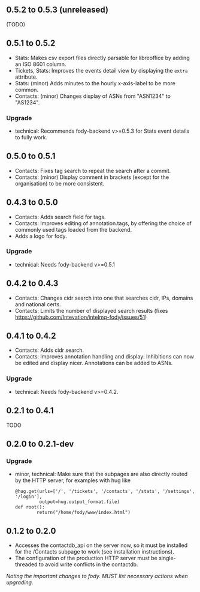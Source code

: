 ## 0.5.2 to 0.5.3 (unreleased)
(TODO)


## 0.5.1 to 0.5.2

 * Stats: Makes csv export files directly parsable for libreoffice by adding
     an ISO 8601 column.
 * Tickets, Stats: Improves the events detail view by displaying
     the `extra` attribute.
 * Stats: (minor) Adds minutes to the hourly x-axis-label to be more common.
 * Contacts: (minor) Changes display of ASNs from "ASN1234" to "AS1234".

### Upgrade
 * technical:
   Recommends fody-backend v>=0.5.3 for Stats event details to fully work.


## 0.5.0 to 0.5.1

 * Contacts: Fixes tag search to repeat the search after a commit.
 * Contacts: (minor) Display comment in brackets (except for the organisation)
   to be more consistent.


## 0.4.3 to 0.5.0
 * Contacts: Adds search field for tags.
 * Contacts: Improves editing of annotation.tags, by offering the choice
     of commonly used tags loaded from the backend.
 * Adds a logo for fody.

### Upgrade
 * technical:
   Needs fody-backend v>=0.5.1


## 0.4.2 to 0.4.3
 * Contacts: Changes cidr search into one that searches cidr, IPs, domains
   and national certs.
 * Contacts: Limits the number of displayed search results
   (fixes https://github.com/Intevation/intelmq-fody/issues/51)


## 0.4.1 to 0.4.2
 * Contacts: Adds cidr search.
 * Contacts: Improves annotation handling and display:
   Inhibitions can now be edited and display nicer.
   Annotations can be added to ASNs.

### Upgrade
 * technical:
   Needs fody-backend v>=0.4.2.


## 0.2.1 to 0.4.1

TODO


## 0.2.0 to 0.2.1-dev

### Upgrade
 * minor, technical:
   Make sure that the subpages are also directly routed by the HTTP server,
   for examples with hug like
   ```
   @hug.get(urls=['/', '/tickets', '/contacts', '/stats', '/settings', '/login'],
            output=hug.output_format.file)
   def root():
           return("/home/fody/www/index.html")
   ```


## 0.1.2 to 0.2.0

 * Accesses the contactdb\_api on the server now, so it must be installed
   for the /Contacts subpage to work (see installation instructions).
 * The configuration of the production HTTP server must be single-threaded
   to avoid write conflicts in the contactdb.


_Noting the important changes to fody.
MUST list necessary actions when upgrading._
